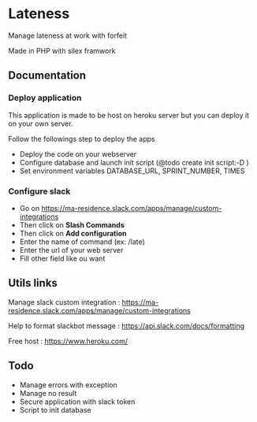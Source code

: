 # Lateness

Manage lateness at work with forfeit

Made in PHP with silex framwork

## Documentation

### Deploy application
This application is made to be host on heroku server but you can deploy it on your own server.

Follow the followings step to deploy the apps
* Deploy the code on your webserver
* Configure database and launch init script (@todo create init script:-D )
* Set environment variables DATABASE_URL, SPRINT_NUMBER, TIMES

### Configure slack
* Go on https://ma-residence.slack.com/apps/manage/custom-integrations
* Then click on **Slash Commands**
* Then click on **Add configuration**
* Enter the name of command (ex: /late)
* Enter the url of your web server
* Fill other field like ou want

## Utils links

Manage slack custom integration : https://ma-residence.slack.com/apps/manage/custom-integrations

Help to format slackbot message : https://api.slack.com/docs/formatting

Free host : https://www.heroku.com/

## Todo

* Manage errors with exception
* Manage no result
* Secure application with slack token
* Script to init database

